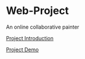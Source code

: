 Web-Project
===========

An online collaborative painter

[Project Introduction][1]

[Project Demo][2]


  [1]: http://bill8124.github.io/Web-Project/
  [2]: http://simple-painter.herokuapp.com/

